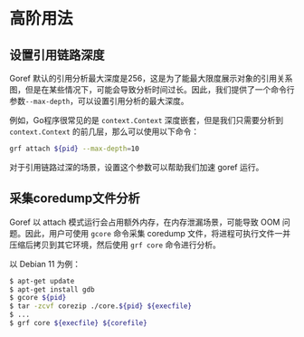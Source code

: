 # 高阶用法

## 设置引用链路深度

Goref 默认的引用分析最大深度是256，这是为了能最大限度展示对象的引用关系图，但是在某些情况下，可能会导致分析时间过长。因此，我们提供了一个命令行参数`--max-depth`，可以设置引用分析的最大深度。

例如，Go程序很常见的是 `context.Context` 深度嵌套，但是我们只需要分析到 `context.Context` 的前几层，那么可以使用以下命令：

```bash
grf attach ${pid} --max-depth=10
```

对于引用链路过深的场景，设置这个参数可以帮助我们加速 goref 运行。

## 采集coredump文件分析

Goref 以 attach 模式运行会占用额外内存，在内存泄漏场景，可能导致 OOM 问题。因此，用户可使用 `gcore` 命令采集 coredump 文件，将进程可执行文件一并压缩后拷贝到其它环境，然后使用 `grf core` 命令进行分析。

以 Debian 11 为例：
```bash
$ apt-get update
$ apt-get install gdb
$ gcore ${pid}
$ tar -zcvf corezip ./core.${pid} ${execfile}
$ ...
$ grf core ${execfile} ${corefile}
```
